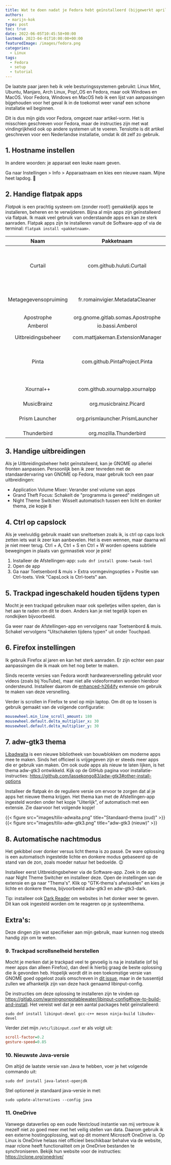 ```yaml
---
title: Wat te doen nadat je Fedora hebt geïnstalleerd (bijgewerkt april 2023)
authors:
 - marijn-kok
type: post
toc: true
date: 2022-06-05T10:45:58+00:00
lastmod: 2023-04-01T10:00:00+00:00
featuredImage: /images/fedora.png
categories:
  - Linux
tags:
  - Fedora
  - setup
  - tutorial
---
```

De laatste paar jaren heb ik vele besturingssystemen gebruikt: Linux Mint, Ubuntu, Manjaro, Arch Linux, Pop!_OS en Fedora, maar ook Windows en MacOS. Voor Fedora, Windows en MacOS heb ik een lijst van aanpassingen bijgehouden voor het geval ik in de toekomst weer vanaf een schone installatie wil beginnen.

Dit is dus mijn gids voor Fedora, omgezet naar artikel-vorm. Het is misschien geschreven voor Fedora, maar de instructies zijn met wat vindingrijkheid ook op andere systemen uit te voeren. Tenslotte is dit artikel geschreven voor een Nederlandse installatie, omdat ik dit zelf zo gebruik.

## 1. Hostname instellen

In andere woorden: je apparaat een leuke naam geven.

Ga naar Instellingen > Info > Apparaatnaam en kies een nieuwe naam. Mijne heet lapdog. 🙂

## 2. Handige flatpak apps

_Flatpak_ is een prachtig systeem om (zonder root!) gemakkelijk apps te installeren, beheren en te verwijderen. Bijna al mijn apps zijn geïnstalleerd via flatpak. Ik maak veel gebruik van onderstaande apps en kan ze sterk aanraden. Flatpak apps zijn te installeren vanuit de Software-app of via de terminal: `flatpak install <pakketnaam>`.

| Naam | Pakketnaam | Omschrijving |
|:---:|:---:|:---:|
| Curtail | com.github.huluti.Curtail | Comprimeer foto’s. Heeft optie om zonder of met kwaliteitsverlies te comprimeren (met kwaliteitsverlies betekent nóg meer ruimtebesparing) |
| Metagegevensopruiming | fr.romainvigier.MetadataCleaner | Metadata van bestanden verwijderen, aan te raden voordat je foto’s op het wereldwijde web zet |
| Apostrophe | org.gnome.gitlab.somas.Apostrophe | Markdown tekstbewerker |
| Amberol | io.bassi.Amberol | Lokale muziekspeler |
| Uitbreidingsbeheer | com.mattjakeman.ExtensionManager | Beheer en installeer uitbreidingen voor GNOME |
| Pinta | com.github.PintaProject.Pinta | Handig fotobewerkingsprogramma, alternatief op het Windows exclusieve programma “Paint.NET” |
| Xournal\+\+ | com.github.xournalpp.xournalpp | Pdf’s annoteren, notities maken, werkt goed met touchscreen |
| MusicBrainz | org.musicbrainz.Picard | Muziektagger |
| Prism Launcher | org.prismlauncher.PrismLauncher | Alternatieve Minecraft launcher met moddingondersteuning |
| Thunderbird | org.mozilla.Thunderbird | E-mailprogramma |


## 3. Handige uitbreidingen

Als je Uitbreidingsbeheer hebt geïnstalleerd, kan je GNOME op allerlei fronten aanpassen. Persoonlijk ben ik zeer tevreden met de standaardervaring van GNOME op Fedora, maar gebruik toch een paar uitbreidingen:

  * Application Volume Mixer: Verander snel volume van apps
  * Grand Theft Focus: Schakelt de "programma is gereed" meldingen uit
  * Night Theme Switcher: Wisselt automatisch tussen een licht en donker thema, zie kopje 8

## 4. Ctrl op capslock

Als je veelvuldig gebruik maakt van sneltoetsen zoals ik, is ctrl op caps lock zetten iets wat ik zeer kan aanbevelen. Het is even wennen, maar daarna wil je niet meer terug. Ctrl + A, Ctrl + S en Ctrl + W worden opeens subtiele bewegingen in plaats van gymnastiek voor je pink!

  1. Installeer de Afstellingen-app: `sudo dnf install gnome-tweak-tool`
  2. Open de app
  3. Ga naar Toetsenbord & muis > Extra vormgevingsopties > Positie van Ctrl-toets. Vink "CapsLock is Ctrl-toets" aan.

## 5. Trackpad ingeschakeld houden tijdens typen

Mocht je een trackpad gebruiken maar ook spelletjes willen spelen, dan is het aan te raden om dit te doen. Anders kan je niet tegelijk lopen en rondkijken bijvoorbeeld.

Ga weer naar de Afstellingen-app en vervolgens naar Toetsenbord & muis. Schakel vervolgens "Uitschakelen tijdens typen" uit onder Touchpad.

## 6. Firefox instellingen

Ik gebruik Firefox al jaren en kan het sterk aanraden. Er zijn echter een paar aanpassingen die ik maak om het nog beter te maken.

Sinds recente versies van Fedora wordt hardwareversnelling gebruikt voor videos (zoals bij YouTube), maar niet alle videoformaten worden hierdoor ondersteund. Installeer daarom de [enhanced-h264ify][1] extensie om gebruik te maken van deze versnelling.

Verder is scrollen in Firefox te snel op mijn laptop. Om dit op te lossen is gebruik gemaakt van de volgende configuratie:

```yaml
mousewheel.min_line_scroll_amount: 180
mousewheel.default.delta_multiplier_x: 30
mousewheel.default.delta_multiplier_y: 30
```

## 7. adw-gtk3 thema

[Libadwaita][2] is een nieuwe bibliotheek van bouwblokken om moderne apps mee te maken. Sinds het officieel is vrijgegeven zijn er steeds meer apps die er gebruik van maken. Om ook oude apps als nieuw te laten lijken, is het thema adw-gtk3 ontwikkeld. Kijk op de GitHub pagina voor installatie-instructies: https://github.com/lassekongo83/adw-gtk3#other-install-options

Installeer de flatpak én de reguliere versie om ervoor te zorgen dat al je apps het nieuwe thema krijgen. Het thema kan met de Afstellingen-app ingesteld worden onder het kopje "Uiterlijk", of automatisch met een extensie. Zie daarvoor het volgende kopje!

{{< figure src="images/tilix-adwaita.png" title="Standaard-thema (oud)" >}}
{{< figure src="images/tilix-adw-gtk3.png" title="adw-gtk3 (nieuw)" >}}

## 8. Automatische nachtmodus

Het gekibbel over donker versus licht thema is zo passé. De ware oplossing is een automatisch ingestelde lichte en donkere modus gebaseerd op de stand van de zon, zoals moeder natuur het bedoelde. 😉

Installeer eerst Uitbreidingsbeheer via de Software-app. Zoek in de app naar Night Theme Switcher en installeer deze. Open de instellingen van de extensie en ga naar "Thema's". Klik op "GTK-thema's afwisselen" en kies je lichte en donkere thema, bijvoorbeeld adw-gtk3 en adw-gtk3-dark.

Tip: installeer ook [Dark Reader][5] om websites in het donker weer te geven. Dit kan ook ingesteld worden om te reageren op je systeemthema.

## Extra's:

Deze dingen zijn wat specifieker aan mijn gebruik, maar kunnen nog steeds handig zijn om te weten.

### 9. Trackpad scrollsnelheid herstellen

Mocht je merken dat je trackpad veel te gevoelig is na je installatie (of bij meer apps dan alleen Firefox), dan deel ik hierbij graag de beste oplossing die ik gevonden heb. Hopelijk wordt dit in een toekomstige versie van GNOME goed opgelost zoals omschreven in [dit issue][6], maar in de tussentijd zullen we afhankelijk zijn van deze hack genaamd libinput-config.

De instructies om deze oplossing te installeren zijn te vinden op https://gitlab.com/warningnonpotablewater/libinput-config#how-to-build-and-install. Het vereist wel dat je een aantal packages hebt geïnstalleerd:

`sudo dnf install libinput-devel gcc-c++ meson ninja-build libudev-devel`

Verder ziet mijn `/etc/libinput.conf` er als volgt uit:

```ini
scroll-factor=0.2
gesture-speed=0.85
```

### 10. Nieuwste Java-versie

Om altijd de laatste versie van Java te hebben, voer je het volgende commando uit:

`sudo dnf install java-latest-openjdk`

Stel optioneel je standaard java-versie in met:

`sudo update-alternatives --config java`

### 11. OneDrive

Vanwege dataverlies op een oude Nextcloud instantie van mij vertrouw ik mezelf niet zo goed meer met het veilig stellen van data. Daarom gebruik ik een externe hostingoplossing, wat op dit moment Microsoft OneDrive is. Op Linux is OneDrive helaas niet officieel beschikbaar behalve via de website, maar rclone heeft functionaliteit om je OneDrive bestanden te synchroniseren. Bekijk hun website voor de instructies: <https://rclone.org/onedrive/>

 [1]: https://addons.mozilla.org/en-US/firefox/addon/enhanced-h264ify/
 [2]: https://blogs.gnome.org/alexm/2021/12/31/libadwaita-1-0/
 [3]: https://marijnk.nl/?attachment_id=129
 [4]: https://marijnk.nl/?attachment_id=128
 [5]: https://darkreader.org/
 [6]: https://gitlab.gnome.org/GNOME/gtk/-/issues/4793
